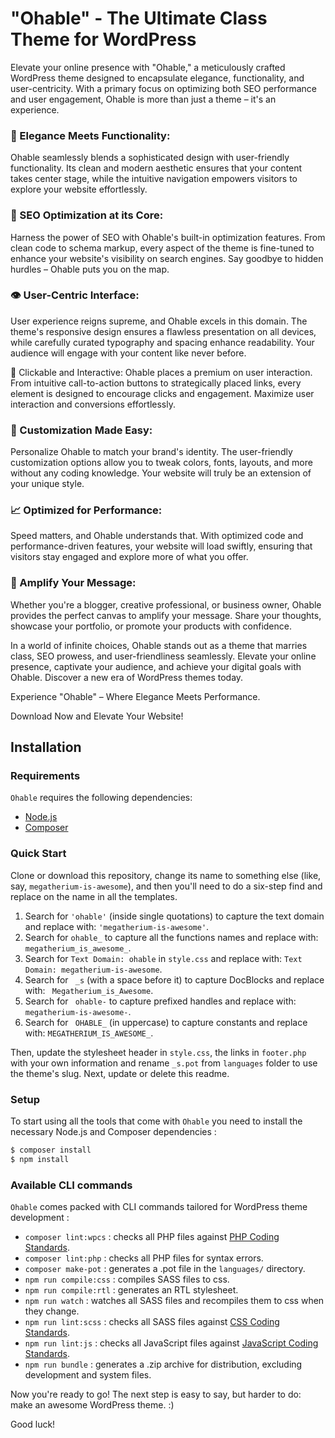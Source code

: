  "Ohable" - The Ultimate Class Theme for WordPress
===

Elevate your online presence with "Ohable," a meticulously crafted WordPress theme designed to encapsulate elegance, functionality, and user-centricity. With a primary focus on optimizing both SEO performance and user engagement, Ohable is more than just a theme – it's an experience.

### 🌟 Elegance Meets Functionality:
Ohable seamlessly blends a sophisticated design with user-friendly functionality. Its clean and modern aesthetic ensures that your content takes center stage, while the intuitive navigation empowers visitors to explore your website effortlessly.

### 🚀 SEO Optimization at its Core:
Harness the power of SEO with Ohable's built-in optimization features. From clean code to schema markup, every aspect of the theme is fine-tuned to enhance your website's visibility on search engines. Say goodbye to hidden hurdles – Ohable puts you on the map.

### 👁️ User-Centric Interface:

User experience reigns supreme, and Ohable excels in this domain. The theme's responsive design ensures a flawless presentation on all devices, while carefully curated typography and spacing enhance readability. Your audience will engage with your content like never before.

🔗 Clickable and Interactive:
Ohable places a premium on user interaction. From intuitive call-to-action buttons to strategically placed links, every element is designed to encourage clicks and engagement. Maximize user interaction and conversions effortlessly.

### 🎨 Customization Made Easy:
Personalize Ohable to match your brand's identity. The user-friendly customization options allow you to tweak colors, fonts, layouts, and more without any coding knowledge. Your website will truly be an extension of your unique style.

### 📈 Optimized for Performance:
Speed matters, and Ohable understands that. With optimized code and performance-driven features, your website will load swiftly, ensuring that visitors stay engaged and explore more of what you offer.

### 📢 Amplify Your Message:
Whether you're a blogger, creative professional, or business owner, Ohable provides the perfect canvas to amplify your message. Share your thoughts, showcase your portfolio, or promote your products with confidence.

In a world of infinite choices, Ohable stands out as a theme that marries class, SEO prowess, and user-friendliness seamlessly. Elevate your online presence, captivate your audience, and achieve your digital goals with Ohable. Discover a new era of WordPress themes today.

Experience "Ohable" – Where Elegance Meets Performance.

Download Now and Elevate Your Website!

Installation
---------------

### Requirements

`Ohable` requires the following dependencies:

- [Node.js](https://nodejs.org/)
- [Composer](https://getcomposer.org/)

### Quick Start

Clone or download this repository, change its name to something else (like, say, `megatherium-is-awesome`), and then you'll need to do a six-step find and replace on the name in all the templates.

1. Search for `'ohable'` (inside single quotations) to capture the text domain and replace with: `'megatherium-is-awesome'`.
2. Search for `ohable_` to capture all the functions names and replace with: `megatherium_is_awesome_`.
3. Search for `Text Domain: ohable` in `style.css` and replace with: `Text Domain: megatherium-is-awesome`.
4. Search for <code>&nbsp;_s</code> (with a space before it) to capture DocBlocks and replace with: <code>&nbsp;Megatherium_is_Awesome</code>.
5. Search for ` ohable-` to capture prefixed handles and replace with: `megatherium-is-awesome-`.
6. Search for ` OHABLE_` (in uppercase) to capture constants and replace with: `MEGATHERIUM_IS_AWESOME_`.

Then, update the stylesheet header in `style.css`, the links in `footer.php` with your own information and rename `_s.pot` from `languages` folder to use the theme's slug. Next, update or delete this readme.

### Setup

To start using all the tools that come with `Ohable`  you need to install the necessary Node.js and Composer dependencies :

```sh
$ composer install
$ npm install
```

### Available CLI commands

`Ohable` comes packed with CLI commands tailored for WordPress theme development :

- `composer lint:wpcs` : checks all PHP files against [PHP Coding Standards](https://developer.wordpress.org/coding-standards/wordpress-coding-standards/php/).
- `composer lint:php` : checks all PHP files for syntax errors.
- `composer make-pot` : generates a .pot file in the `languages/` directory.
- `npm run compile:css` : compiles SASS files to css.
- `npm run compile:rtl` : generates an RTL stylesheet.
- `npm run watch` : watches all SASS files and recompiles them to css when they change.
- `npm run lint:scss` : checks all SASS files against [CSS Coding Standards](https://developer.wordpress.org/coding-standards/wordpress-coding-standards/css/).
- `npm run lint:js` : checks all JavaScript files against [JavaScript Coding Standards](https://developer.wordpress.org/coding-standards/wordpress-coding-standards/javascript/).
- `npm run bundle` : generates a .zip archive for distribution, excluding development and system files.

Now you're ready to go! The next step is easy to say, but harder to do: make an awesome WordPress theme. :)

Good luck!
